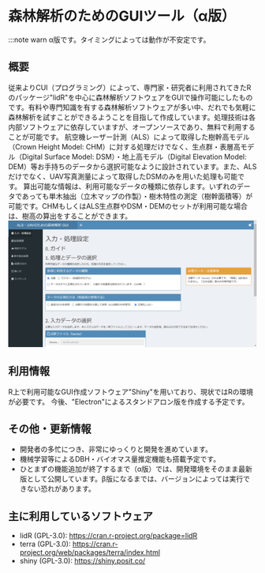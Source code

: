 # 森林解析のためのGUIツール（α版）
:::note warn
α版です。タイミングによっては動作が不安定です。

## 概要
従来よりCUI（プログラミング）によって、専門家・研究者に利用されてきたRのパッケージ"lidR"を中心に森林解析ソフトウェアをGUIで操作可能にしたものです。有料や専門知識を有する森林解析ソフトウェアが多い中、だれでも気軽に森林解析を試すことができるようことを目指して作成しています。処理技術は各内部ソフトウェアに依存していますが、オープンソースであり、無料で利用することが可能です。
航空機レーザー計測（ALS）によって取得した樹幹高モデル（Crown Height Model: CHM）に対する処理だけでなく、生点群・表層高モデル（Digital Surface Model: DSM）・地上高モデル（Digital Elevation Model: DEM）等お手持ちのデータから選択可能なように設計されています。また、ALSだけでなく、UAV写真測量によって取得したDSMのみを用いた処理も可能です。
算出可能な情報は、利用可能なデータの種類に依存します。いずれのデータであっても単木抽出（立木マップの作製）・樹木特性の測定（樹幹面積等）が可能です。CHMもしくはALS生点群やDSM・DEMのセットが利用可能な場合は、樹高の算出をすることができます。
![Top menu](demo/top_img.png)

## 利用情報
R上で利用可能なGUI作成ソフトウェア"Shiny"を用いており、現状ではRの環境が必要です。
今後、"Electron"によるスタンドアロン版を作成する予定です。


## その他・更新情報
* 開発者の多忙につき、非常にゆっくりと開発を進めています。
* 機械学習等によるDBH・バイオマス量推定機能も搭載予定です。
* ひとまずの機能追加が終了するまで（α版）では、開発環境をそのまま最新版として公開しています。β版になるまでは、バージョンによっては実行できない恐れがあります。

## 主に利用しているソフトウェア
* lidR (GPL-3.0): https://cran.r-project.org/package=lidR
* terra (GPL-3.0): https://cran.r-project.org/web/packages/terra/index.html
* shiny (GPL-3.0): https://shiny.posit.co/
